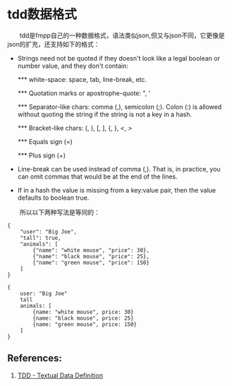 # tdd数据格式

&emsp;&emsp;tdd是fmpp自己的一种数据格式，语法类似json,但又与json不同，它更像是json的扩充，还支持如下的格式：

* Strings need not be quoted if they doesn't look like a legal boolean or number value, and they don't contain:
    
    *** white-space: space, tab, line-break, etc.
    
    *** Quotation marks or apostrophe-quote: ", '
    
    *** Separator-like chars: comma (,), semicolon (;). Colon (:) is allowed without quoting the string if the string is not a key in a hash.
    
    *** Bracket-like chars: (, ), [, ], {, }, <, >
    
    *** Equals sign (=)
    
    *** Plus sign (+)

* Line-break can be used instead of comma (,). That is, in practice, you can omit commas that would be at the end of the lines.

* If in a hash the value is missing from a key:value pair, then the value defaults to boolean true.

&emsp;&emsp;所以以下两种写法是等同的：
```
{
    "user": "Big Joe",
    "tall": true,
    "animals": [
        {"name": "white mouse", "price": 30},
        {"name": "black mouse", "price": 25},
        {"name": "green mouse", "price": 150}
    ]
}

```

```
{
    user: "Big Joe"
    tall
    animals: [
        {name: "white mouse", price: 30}
        {name: "black mouse", price: 25}
        {name: "green mouse", price: 150}
    ]
}
```


## References:
1. [TDD - Textual Data Definition](http://fmpp.sourceforge.net/tdd.html)